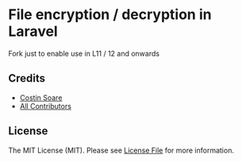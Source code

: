 # File encryption / decryption in Laravel

Fork just to enable use in L11 / 12 and onwards



## Credits

- [Costin Soare](https://github.com/soarecostin)
- [All Contributors](../../contributors)

## License

The MIT License (MIT). Please see [License File](LICENSE.md) for more information.


